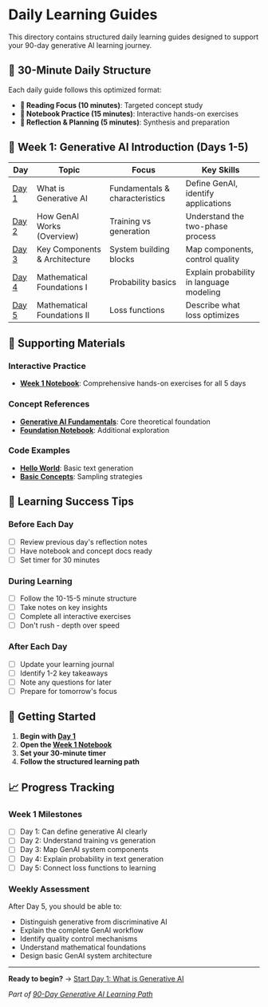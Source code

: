 # Daily Learning Guides

This directory contains structured daily learning guides designed to support your 90-day generative AI learning journey.

## 🎯 30-Minute Daily Structure

Each daily guide follows this optimized format:

- **📖 Reading Focus (10 minutes)**: Targeted concept study
- **🔬 Notebook Practice (15 minutes)**: Interactive hands-on exercises  
- **🤔 Reflection & Planning (5 minutes)**: Synthesis and preparation

## 📅 Week 1: Generative AI Introduction (Days 1-5)

| Day | Topic | Focus | Key Skills |
|-----|-------|-------|------------|
| [Day 1](day01-genai-intro.md) | What is Generative AI | Fundamentals & characteristics | Define GenAI, identify applications |
| [Day 2](day02-genai-overview.md) | How GenAI Works (Overview) | Training vs generation | Understand the two-phase process |
| [Day 3](day03-key-components.md) | Key Components & Architecture | System building blocks | Map components, control quality |
| [Day 4](day04-probability-basics.md) | Mathematical Foundations I | Probability basics | Explain probability in language modeling |
| [Day 5](day05-loss-functions.md) | Mathematical Foundations II | Loss functions | Describe what loss optimizes |

## 🔗 Supporting Materials

### Interactive Practice

- **[Week 1 Notebook](../notebooks/weekly/week01/genai-exploration.ipynb)**: Comprehensive hands-on exercises for all 5 days

### Concept References

- **[Generative AI Fundamentals](../concepts/generative-ai-fundamentals.md)**: Core theoretical foundation
- **[Foundation Notebook](../notebooks/day1/01_generative_ai_foundations.ipynb)**: Additional exploration

### Code Examples

- **[Hello World](../src/a1/helloworld.py)**: Basic text generation
- **[Basic Concepts](../src/a1/basic_concepts.py)**: Sampling strategies

## 🎯 Learning Success Tips

### Before Each Day

- [ ] Review previous day's reflection notes
- [ ] Have notebook and concept docs ready
- [ ] Set timer for 30 minutes

### During Learning

- [ ] Follow the 10-15-5 minute structure
- [ ] Take notes on key insights
- [ ] Complete all interactive exercises
- [ ] Don't rush - depth over speed

### After Each Day

- [ ] Update your learning journal
- [ ] Identify 1-2 key takeaways
- [ ] Note any questions for later
- [ ] Prepare for tomorrow's focus

## 🚀 Getting Started

1. **Begin with [Day 1](day01-genai-intro.md)**
2. **Open the [Week 1 Notebook](../notebooks/weekly/week01/genai-exploration.ipynb)**
3. **Set your 30-minute timer**
4. **Follow the structured learning path**

## 📈 Progress Tracking

### Week 1 Milestones

- [ ] Day 1: Can define generative AI clearly
- [ ] Day 2: Understand training vs generation
- [ ] Day 3: Map GenAI system components  
- [ ] Day 4: Explain probability in text generation
- [ ] Day 5: Connect loss functions to learning

### Weekly Assessment

After Day 5, you should be able to:

- Distinguish generative from discriminative AI
- Explain the complete GenAI workflow
- Identify quality control mechanisms
- Understand mathematical foundations
- Design basic GenAI system architecture

---

**Ready to begin?** → [Start Day 1: What is Generative AI](day01-genai-intro.md)

*Part of [90-Day Generative AI Learning Path](../learning-path-90-days.md)*
